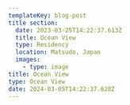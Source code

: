 ```yaml
---
templateKey: blog-post
title section:
  date: 2023-03-25T14:22:37.613Z
  title: Ocean View
  type: Residency
  location: Matsudo, Japan
  images:
    - type: image
title: Ocean View
type: Ocean View
date: 2024-03-05T14:22:37.628Z
---
```

